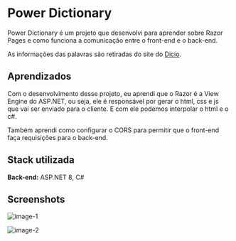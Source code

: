 
# Power Dictionary

Power Dictionary é um projeto que desenvolvi para aprender sobre Razor Pages e como funciona a comunicação entre o front-end e o back-end.

As informações das palavras são retiradas do site do [Dicio](https://www.dicio.com.br).

## Aprendizados

Com o desenvolvimento desse projeto, eu aprendi que o Razor é a View Engine do ASP.NET, ou seja, ele é responsável por gerar o html, css e js que vai ser enviado para o cliente. E com ele podemos interpolar o html e o c#.

Também aprendi como configurar o CORS para permitir que o front-end faça requisições para o back-end.


## Stack utilizada

**Back-end:** ASP.NET 8, C#


## Screenshots

![image-1](./images/power-dictionary-1)

![image-2](./images/power-dictionary-2)

